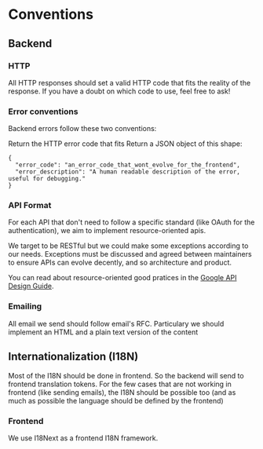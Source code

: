 # Conventions

## Backend

### HTTP

All HTTP responses should set a valid HTTP code that fits the reality of the response.
If you have a doubt on which code to use, feel free to ask!

### Error conventions

Backend errors follow these two conventions:

Return the HTTP error code that fits
Return a JSON object of this shape:
```
{
  "error_code": "an_error_code_that_wont_evolve_for_the_frontend",
  "error_description": "A human readable description of the error, useful for debugging."
}
```

### API Format

For each API that don't need to follow a specific standard (like OAuth for the authentication), we aim to implement resource-oriented apis.

We target to be RESTful but we could make some exceptions according to our needs. Exceptions must be discussed and agreed between maintainers to ensure APIs can evolve decently, and so architecture and product.

You can read about resource-oriented good pratices in the [Google API Design Guide](https://cloud.google.com/apis/design/).

### Emailing

All email we send should follow email's RFC.
Particulary we should implement an HTML and a plain text version of the content

## Internationalization (I18N)

Most of the I18N should be done in frontend. So the backend will send to frontend translation tokens.
For the few cases that are not working in frontend (like sending emails), the I18N should be possible too (and as much as possible the language should be defined by the frontend)

### Frontend

We use I18Next as a frontend I18N framework.
